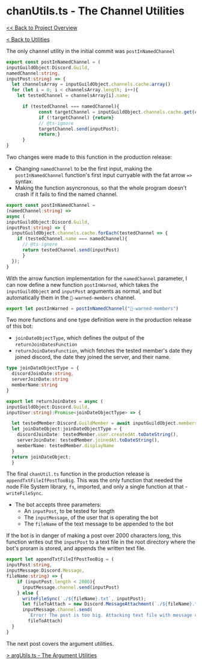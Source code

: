 # chanUtils.ts - The Channel Utilities

[<< Back to Project Overview](../defenderProject.md)

[< Back to Utilities](../utilities.md)

The only channel utility in the initial commit was `postInNamedChannel`

```typescript
export const postInNamedChannel = (
inputGuildObject:Discord.Guild,
namedChannel:string,
inputPost:string) => {
  let channelsArray = inputGuildObject.channels.cache.array()
  for (let i = 0; i < channelsArray.length; i++){
    let testedChannel = channelsArray[i].name;

      if (testedChannel === namedChannel){
            const targetChannel = inputGuildObject.channels.cache.get(channelsArray[i].id);
            if (!targetChannel) {return}
            // @ts-ignore
            targetChannel.send(inputPost);
            return;}
      }
}
```

Two changes were made to this function in the production release: 
- Changing `namedChannel` to be the first input, making the `postInNamedChannel` function's first input curryable with the fat arrow `=>` syntax. 
- Making the function asyncronous, so that the whole program doesn't crash if it fails to find the named channel.

```typescript
export const postInNamedChannel = 
(namedChannel:string) => 
async (
inputGuildObject:Discord.Guild, 
inputPost:string) => {
  inputGuildObject.channels.cache.forEach(testedChannel => {
    if (testedChannel.name === namedChannel){
      // @ts-ignore
      return testedChannel.send(inputPost)
      }
  });
}
```

With the arrow function implementation for the `namedChannel` parameter, I can now define a new function `postInWarned`, which takes the `inputGuildObject` and `inputPost` arguments as normal, and but automatically them in the `🚨-warned-members` channel.

```typescript
export let postInWarned = postInNamedChannel("🚨-warned-members")
```

Two more functions and one type definition were in the production release of this bot:
- `joinDateObjectType`, which defines the output of the `returnJoinDatesFunction`
- `returnJoinDatesFunction`, which fetches the tested member's date they joined discord, the date they joined the server, and their name.

```typescript
type joinDateObjectType = {
  discordJoinDate:string,
  serverJoinDate:string
  memberName:string
}

export let returnJoinDates = async (
inputGuildObject:Discord.Guild, 
inputUser:string):Promise<joinDateObjectType> => {

  let testedMember:Discord.GuildMember = await inputGuildObject.members.fetch(inputUser);
  let joinDateObject:joinDateObjectType = {
    discordJoinDate: testedMember.user.createdAt.toDateString(),
    serverJoinDate: testedMember.joinedAt.toDateString(),
    memberName: testedMember.displayName
  }
  return joinDateObject;
  }
  ```

The final `chanUtil.ts` function in the production release is `appendTxtFileIfPostTooBig`. This was the only function that needed the node File System library, `fs`, imported, and only a single function at that - `writeFileSync`.
- The bot accepts three parameters:
  - An `inputPost`, to be tested for length
  - The `inputMessage`, of the user that is operating the bot
  - The `fileName` of the text message to be appended to the bot

If the bot is in danger of making a post over 2000 characters long, this function writes out the `inputPost` to a text file in the root directory where the bot's proram is stored, and appends the written text file.

```typescript
export let appendTxtFileIfPostTooBig = (
inputPost:string, 
inputMessage:Discord.Message,
fileName:string) => {
    if (inputPost.length < 2000){
      inputMessage.channel.send(inputPost)
    } else {
      writeFileSync(`./${fileName}.txt`, inputPost);
      let fileToAttach = new Discord.MessageAttachment(`./${fileName}.txt`);
      inputMessage.channel.send(
        `Error! The post is too big. Attacking text file with message contents.`,
        fileToAttach)
  }
}
```

The next post covers the argument utilities.

[> argUtils.ts - The Argument Utilities](argUtils.md)
